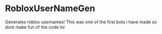 # RobloxUserNameGen
Generates roblox usernames! This was one of the first bots i have made so dont make fun of the code lol
